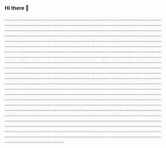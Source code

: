 ### Hi there 👋

...................................................................................................................................................................................................................................................................................................................................................................................................................................................................................................................................................................................................................................................................................................................................................................................................................................................................................................................................................................................................................................................................................................................................................................................................................................................................................................................................................................................................................................................................................................................................................................................................................................................................................................................................................................................................................................................................................................................................................................................................................................................................................................................................................................................................................................................................................................................................................................................................................................................................................................................................................................................................................................................................................................................................................................................................................................................................................................................................................................................................................